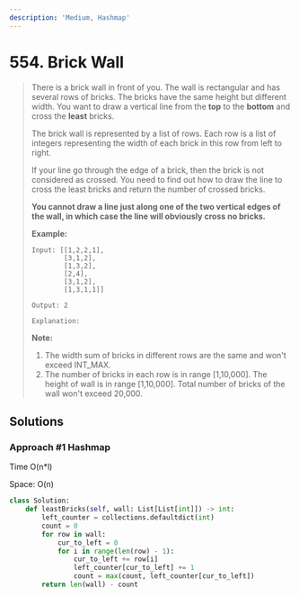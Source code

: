 ```yaml
---
description: 'Medium, Hashmap'
---
```


# 554. Brick Wall

> There is a brick wall in front of you. The wall is rectangular and has several rows of bricks. The bricks have the same height but different width. You want to draw a vertical line from the **top** to the **bottom** and cross the **least** bricks.
>
> The brick wall is represented by a list of rows. Each row is a list of integers representing the width of each brick in this row from left to right.
>
> If your line go through the edge of a brick, then the brick is not considered as crossed. You need to find out how to draw the line to cross the least bricks and return the number of crossed bricks.
>
> **You cannot draw a line just along one of the two vertical edges of the wall, in which case the line will obviously cross no bricks.**
>
> **Example:**
>
> ```text
> Input: [[1,2,2,1],
>         [3,1,2],
>         [1,3,2],
>         [2,4],
>         [3,1,2],
>         [1,3,1,1]]
>
> Output: 2
>
> Explanation: 
>
> ```
>
> **Note:**
>
> 1. The width sum of bricks in different rows are the same and won't exceed INT\_MAX.
> 2. The number of bricks in each row is in range \[1,10,000\]. The height of wall is in range \[1,10,000\]. Total number of bricks of the wall won't exceed 20,000.

## Solutions

### Approach \#1 Hashmap

Time O\(n\*l\)

Space: O\(n\)

```python
class Solution:
    def leastBricks(self, wall: List[List[int]]) -> int:
        left_counter = collections.defaultdict(int)
        count = 0
        for row in wall:
            cur_to_left = 0
            for i in range(len(row) - 1):
                cur_to_left += row[i]
                left_counter[cur_to_left] += 1
                count = max(count, left_counter[cur_to_left])
        return len(wall) - count
```

